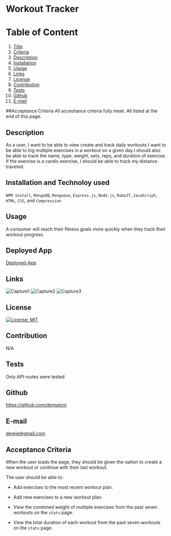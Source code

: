 # Workout Tracker
  
  # Table of Content
  1. [Title](#Title)
  2. [Criteria](#Criteria)
  3. [Description](#Description)
  4. [Installation](#Installation)
  5. [Usage](#Usage)
  6. [Links](#Links)
  7. [License](#License)
  8. [Contribution](#Contribution)
  9. [Tests](#Tests)
  10. [Github](#Github)
  11. [E-mail](#Email)  
  
  ##Acceptance Criteria
  All acceotance criteria fully meet. All listed at the end of this page.
  ## Description
  As a user, I want to be able to view create and track daily workouts.I want to be able to log multiple exercises in a workout on a given day.I should also be able to track the name, type, weight, sets, reps, and duration of exercise. If the exercise is a cardio exercise, I should be able to track my distance traveled.
  
  ## Installation and Technoloy used
   `NPM install`, `MongoDB`, `Mongoose`, `Express.js`, `Node.js`, `Robo3T`, `JavaScript`, `HTML`, `CSS`, and
   `Compression`
  ## Usage
  A consumer will reach their fitness goals more quickly when they track their workout progress.

 ## Deployed App
  [Deployed-App](https://vast-ocean-10608.herokuapp.com/?id=60da8e83c63009001507391d)
  
  ## Links
  ![Capture1](https://user-images.githubusercontent.com/77940481/123715181-bc64d580-d845-11eb-9d4a-67f7f44c8b05.JPG) ![Capture2](https://user-images.githubusercontent.com/77940481/123715188-c1c22000-d845-11eb-985e-1563225a3143.JPG) ![Capture3](https://user-images.githubusercontent.com/77940481/123715190-c38be380-d845-11eb-93e1-6fe56835cb60.JPG)
  
  ## License
  [![License: MIT](https://img.shields.io/badge/License-MIT-yellow.svg)](https://opensource.org/licenses/MIT)
  
  ## Contribution
  N/A
  
  ## Tests
  Only API routes were tested
  
  ## Github
  https://github.com/dereatom
  
  ## E-mail
  dereje@gmail.com

  ## Acceptance Criteria

When the user loads the page, they should be given the option to create a new workout or continue with their last workout.

The user should be able to:

  * Add exercises to the most recent workout plan.

  * Add new exercises to a new workout plan.

  * View the combined weight of multiple exercises from the past seven workouts on the `stats` page.

  * View the total duration of each workout from the past seven workouts on the `stats` page.
